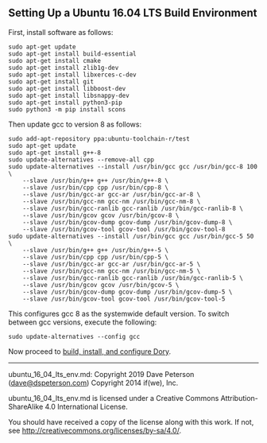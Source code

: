 ## Setting Up a Ubuntu 16.04 LTS Build Environment

First, install software as follows:

```
sudo apt-get update
sudo apt-get install build-essential
sudo apt-get install cmake
sudo apt-get install zlib1g-dev
sudo apt-get install libxerces-c-dev
sudo apt-get install git
sudo apt-get install libboost-dev
sudo apt-get install libsnappy-dev
sudo apt-get install python3-pip
sudo python3 -m pip install scons
```

Then update gcc to version 8 as follows:

```
sudo add-apt-repository ppa:ubuntu-toolchain-r/test
sudo apt-get update
sudo apt-get install g++-8
sudo update-alternatives --remove-all cpp
sudo update-alternatives --install /usr/bin/gcc gcc /usr/bin/gcc-8 100 \
    --slave /usr/bin/g++ g++ /usr/bin/g++-8 \
    --slave /usr/bin/cpp cpp /usr/bin/cpp-8 \
    --slave /usr/bin/gcc-ar gcc-ar /usr/bin/gcc-ar-8 \
    --slave /usr/bin/gcc-nm gcc-nm /usr/bin/gcc-nm-8 \
    --slave /usr/bin/gcc-ranlib gcc-ranlib /usr/bin/gcc-ranlib-8 \
    --slave /usr/bin/gcov gcov /usr/bin/gcov-8 \
    --slave /usr/bin/gcov-dump gcov-dump /usr/bin/gcov-dump-8 \
    --slave /usr/bin/gcov-tool gcov-tool /usr/bin/gcov-tool-8
sudo update-alternatives --install /usr/bin/gcc gcc /usr/bin/gcc-5 50 \
    --slave /usr/bin/g++ g++ /usr/bin/g++-5 \
    --slave /usr/bin/cpp cpp /usr/bin/cpp-5 \
    --slave /usr/bin/gcc-ar gcc-ar /usr/bin/gcc-ar-5 \
    --slave /usr/bin/gcc-nm gcc-nm /usr/bin/gcc-nm-5 \
    --slave /usr/bin/gcc-ranlib gcc-ranlib /usr/bin/gcc-ranlib-5 \
    --slave /usr/bin/gcov gcov /usr/bin/gcov-5 \
    --slave /usr/bin/gcov-dump gcov-dump /usr/bin/gcov-dump-5 \
    --slave /usr/bin/gcov-tool gcov-tool /usr/bin/gcov-tool-5
```

This configures gcc 8 as the systemwide default version.  To switch between gcc
versions, execute the following:

```
sudo update-alternatives --config gcc
```

Now proceed to
[build, install, and configure Dory](build_install.md).

-----

ubuntu_16_04_lts_env.md:
Copyright 2019 Dave Peterson (dave@dspeterson.com)
Copyright 2014 if(we), Inc.

ubuntu_16_04_lts_env.md is licensed under a Creative Commons
Attribution-ShareAlike 4.0 International License.

You should have received a copy of the license along with this work. If not,
see <http://creativecommons.org/licenses/by-sa/4.0/>.

